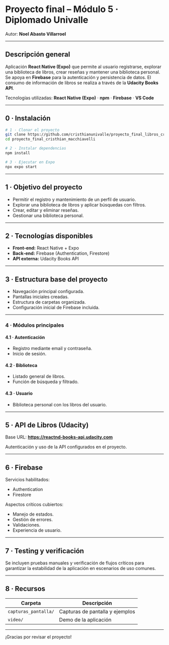 # Proyecto final – Módulo 5 · Diplomado Univalle

Autor: **Noel Abasto Villarroel**

---

## Descripción general

Aplicación **React Native (Expo)** que permite al usuario registrarse, explorar una biblioteca de libros, crear reseñas y mantener una biblioteca personal.  
Se apoya en **Firebase** para la autenticación y persistencia de datos. El consumo de información de libros se realiza a través de la **Udacity Books API**.

Tecnologías utilizadas: **React Native (Expo)** · **npm** · **Firebase** · **VS Code**

---

## 0 · Instalación

```bash
# 1 · Clonar el proyecto
git clone https://github.com/cristhianunivalle/proyecto_final_libros_cristhian_macchiavelli.git
cd proyecto_final_cristhian_macchiavelli

# 2 · Instalar dependencias
npm install

# 3 · Ejecutar en Expo
npx expo start
```

---

## 1 · Objetivo del proyecto

- Permitir el registro y mantenimiento de un perfil de usuario.  
- Explorar una biblioteca de libros y aplicar búsquedas con filtros.  
- Crear, editar y eliminar reseñas.  
- Gestionar una biblioteca personal.

---

## 2 · Tecnologías disponibles

- **Front‑end:** React Native + Expo  
- **Back‑end:** Firebase (Authentication, Firestore)  
- **API externa:** Udacity Books API

---

## 3 · Estructura base del proyecto

- Navegación principal configurada.  
- Pantallas iniciales creadas.  
- Estructura de carpetas organizada.  
- Configuración inicial de Firebase incluida.

---

### 4 · Módulos principales

#### 4.1 · Autenticación
- Registro mediante email y contraseña.  
- Inicio de sesión.

#### 4.2 · Biblioteca
- Listado general de libros.  
- Función de búsqueda y filtrado.

#### 4.3 · Usuario
- Biblioteca personal con los libros del usuario.

---

## 5 · API de Libros (Udacity)

Base URL: **https://reactnd-books-api.udacity.com**

Autenticación y uso de la API configurados en el proyecto.

---

## 6 · Firebase

Servicios habilitados:

- Authentication  
- Firestore  

Aspectos críticos cubiertos:

- Manejo de estados.  
- Gestión de errores.  
- Validaciones.  
- Experiencia de usuario.

---

## 7 · Testing y verificación

Se incluyen pruebas manuales y verificación de flujos críticos para garantizar la estabilidad de la aplicación en escenarios de uso comunes.

---

## 8 · Recursos

| Carpeta               | Descripción                    |
|-----------------------|--------------------------------|
| `capturas_pantalla/`  | Capturas de pantalla y ejemplos |
| `video/`              | Demo de la aplicación           |

---

¡Gracias por revisar el proyecto!

